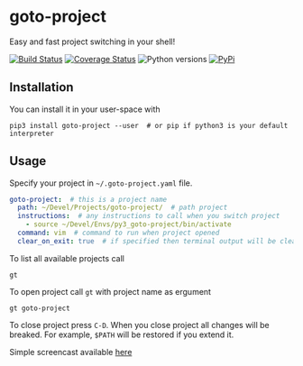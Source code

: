 goto-project
============
Easy and fast project switching in your shell!

[![Build Status](https://travis-ci.org/cryptomaniac512/goto-project.svg?branch=master)](https://travis-ci.org/cryptomaniac512/goto-project)
[![Coverage Status](https://coveralls.io/repos/github/cryptomaniac512/goto-project/badge.svg?branch=master)](https://coveralls.io/github/cryptomaniac512/goto-project?branch=master)
![Python versions](https://img.shields.io/badge/python-3.6-blue.svg)
[![PyPi](https://img.shields.io/badge/PyPi-0.0.2-yellow.svg)](https://pypi.python.org/pypi/goto-project)

Installation
------------
You can install it in your user-space with

``` shell
pip3 install goto-project --user  # or pip if python3 is your default interpreter
```

Usage
-----
Specify your project in `~/.goto-project.yaml` file.

``` yaml
goto-project:  # this is a project name
  path: ~/Devel/Projects/goto-project/  # path project
  instructions:  # any instructions to call when you switch project
    - source ~/Devel/Envs/py3_goto-project/bin/activate
  command: vim  # command to run when project opened
  clear_on_exit: true  # if specified then terminal output will be cleared on project close
```

To list all available projects call

``` shell
gt
```

To open project call `gt` with project name as ergument

``` shell
gt goto-project
```

To close project press `C-D`. When you close project all changes will be breaked. For example, `$PATH` will be restored if you extend it.

Simple screencast available [here](https://asciinema.org/a/149712)
